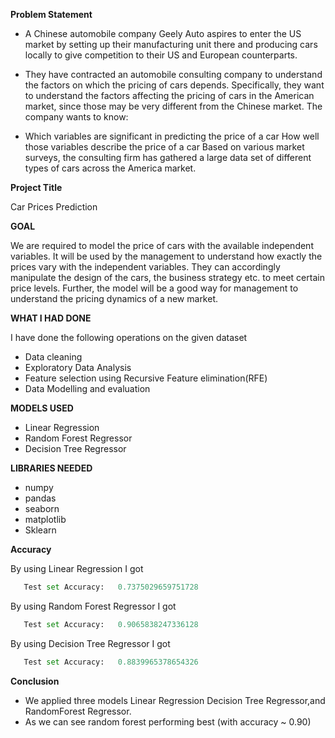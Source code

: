 **Problem Statement**

- A Chinese automobile company Geely Auto aspires to enter the US market by setting up their manufacturing unit there and producing cars locally to give competition to their US and European counterparts.

- They have contracted an automobile consulting company to understand the factors on which the pricing of cars depends. Specifically, they want to understand the factors affecting the pricing of cars in the American market, since those may be very different from the Chinese market. The company wants to know:

- Which variables are significant in predicting the price of a car How well those variables describe the price of a car Based on various market surveys, the consulting firm has gathered a large data set of different types of cars across the America market.


**Project Title**

Car Prices Prediction


**GOAL**

We are required to model the price of cars with the available independent variables. It will be used by the management to understand how exactly the prices vary with the independent variables. They can accordingly manipulate the design of the cars, the business strategy etc. to meet certain price levels. Further, the model will be a good way for management to understand the pricing dynamics of a new market.




**WHAT I HAD DONE**

I have done the following operations on the given dataset

-  Data cleaning
-  Exploratory Data Analysis
-  Feature selection using Recursive Feature elimination(RFE)
-  Data Modelling and evaluation


**MODELS USED**

-  Linear Regression
-  Random Forest Regressor
-  Decision Tree Regressor

**LIBRARIES NEEDED**

- numpy
- pandas
- seaborn
- matplotlib
- Sklearn

**Accuracy**

By using Linear Regression I got 
 ```python
    Test set Accuracy:   0.7375029659751728
 ``` 
By using Random Forest Regressor I got 
 ```python
    Test set Accuracy:   0.9065838247336128
 ``` 
By using Decision Tree Regressor I got 
 ```python
    Test set Accuracy:   0.8839965378654326
 ``` 

**Conclusion**

- We applied three models Linear Regression Decision Tree Regressor,and RandomForest Regressor.
- As we can see random forest performing best (with accuracy ~ 0.90)
 
